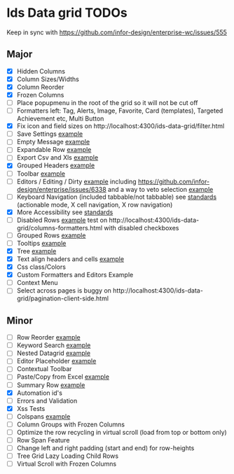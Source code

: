 # Ids Data grid TODOs

Keep in sync with https://github.com/infor-design/enterprise-wc/issues/555

## Major

- [x] Hidden Columns
- [x] Column Sizes/Widths
- [x] Column Reorder
- [x] Frozen Columns
- [ ] Place popupmenu in the root of the grid so it will not be cut off
- [ ] Formatters left: Tag, Alerts, Image, Favorite, Card (templates), Targeted Achievement etc, Multi Button
- [x] Fix icon and field sizes on http://localhost:4300/ids-data-grid/filter.html
- [ ] Save Settings [example](https://main-enterprise.demo.design.infor.com/components/datagrid/test-save-settings.html)
- [ ] Empty Message [example](https://main-enterprise.demo.design.infor.com/components/datagrid/example-empty-message.html)
- [ ] Expandable Row [example](https://main-enterprise.demo.design.infor.com/components/datagrid/example-expandable-row.html)
- [ ] Export Csv and Xls [example](https://main-enterprise.demo.design.infor.com/components/datagrid/example-export-from-button.html)
- [x] Grouped Headers [example](https://main-enterprise.demo.design.infor.com/components/datagrid/example-grouped-headers.html)
- [ ] Toolbar [example](https://main-enterprise.demo.design.infor.com/components/datagrid/example-custom-toolbar.html)
- [ ] Editors / Editing / Dirty [example](https://www.w3.org/TR/wai-aria-practices/examples/grid/dataGrids.html) including https://github.com/infor-design/enterprise/issues/6338 and a way to veto selection [example](https://main-enterprise.demo.design.infor.com/components/datagrid/example-beforeselect-veto.html)
- [ ] Keyboard Navigation (included tabbable/not tabbable) see [standards](https://www.w3.org/TR/wai-aria-practices/#keyboard-interaction-for-layout-grids) (actionable mode, X cell navigation, X row navigation)
- [x] More Accessibility see [standards](https://design.infor.com/code/ids-enterprise/latest/listview#accessibility)
- [ ] Disabled Rows [example](https://main-enterprise.demo.design.infor.com/components/datagrid/example-disabled-rows.html) test on http://localhost:4300/ids-data-grid/columns-formatters.html with disabled checkboxes
- [ ] Grouped Rows [example](https://main-enterprise.demo.design.infor.com/components/datagrid/example-grouping-filter.html)
- [ ] Tooltips [example](https://main-enterprise.demo.design.infor.com/components/datagrid/tooltips.html)
- [x] Tree [example](https://main-enterprise.demo.design.infor.com/components/datagrid/example-tree.html)
- [x] Text align headers and cells [example](https://main-enterprise.demo.design.infor.com/components/datagrid/test-alerts-right-align.html)
- [x] Css class/Colors
- [x] Custom Formatters and Editors Example
- [ ] Context Menu
- [ ] Select across pages is buggy on http://localhost:4300/ids-data-grid/pagination-client-side.html
## Minor

- [ ] Row Reorder [example](https://main-enterprise.demo.design.infor.com/components/datagrid/example-row-reorder.html)
- [ ] Keyword Search [example](https://main-enterprise.demo.design.infor.com/components/datagrid/example-keyword-search.html)
- [ ] Nested Datagrid [example](https://main-enterprise.demo.design.infor.com/components/datagrid/example-nested-grids.html)
- [ ] Editor Placeholder [example](https://main-enterprise.demo.design.infor.com/components/datagrid/example-placeholder.html)
- [ ] Contextual Toolbar
- [ ] Paste/Copy from Excel [example](https://main-enterprise.demo.design.infor.com/components/datagrid/test-copy-paste-from-excel.html)
- [ ] Summary Row [example](https://main-enterprise.demo.design.infor.com/components/datagrid/test-summary-row-pager.html)
- [x] Automation id's
- [ ] Errors and Validation
- [x] Xss Tests
- [ ] Colspans [example](https://main-enterprise.demo.design.infor.com/components/datagrid/example-colspan.html)
- [ ] Column Groups with Frozen Columns
- [ ] Optimize the row recycling in virtual scroll (load from top or bottom only)
- [ ] Row Span Feature
- [ ] Change left and right padding (start and end) for row-heights
- [ ] Tree Grid Lazy Loading Child Rows
- [ ] Virtual Scroll with Frozen Columns
